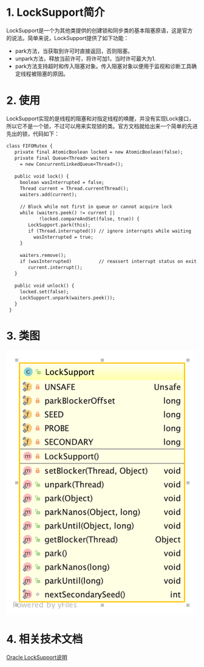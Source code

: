 # 1. LockSupport简介
LockSupport是一个为其他类提供的创建锁和同步类的基本阻塞原语，这是官方的说法。简单来说，LockSupport提供了如下功能：
* park方法，当获取到许可时直接返回，否则阻塞。
* unpark方法，释放当前许可，将许可加1，当时许可最大为1.
* park方法支持超时和传入阻塞对象。传入阻塞对象以便用于监视和诊断工具确定线程被阻塞的原因。

# 2. 使用
LockSupport实现的是线程的阻塞和对指定线程的唤醒，并没有实现Lock接口，所以它不是一个锁，不过可以用来实现锁的类。官方文档就给出来一个简单的先进先出的锁，代码如下：
```
class FIFOMutex {
   private final AtomicBoolean locked = new AtomicBoolean(false);
   private final Queue<Thread> waiters
     = new ConcurrentLinkedQueue<Thread>();

   public void lock() {
     boolean wasInterrupted = false;
     Thread current = Thread.currentThread();
     waiters.add(current);

     // Block while not first in queue or cannot acquire lock
     while (waiters.peek() != current ||
            !locked.compareAndSet(false, true)) {
        LockSupport.park(this);
        if (Thread.interrupted()) // ignore interrupts while waiting
          wasInterrupted = true;
     }

     waiters.remove();
     if (wasInterrupted)          // reassert interrupt status on exit
        current.interrupt();
   }

   public void unlock() {
     locked.set(false);
     LockSupport.unpark(waiters.peek());
   }
 }
```

# 3. 类图
![LockSupport类图](../../../picture/LockSupport.png)

# 4. 相关技术文档
[Oracle LockSupport说明](https://docs.oracle.com/javase/7/docs/api/java/util/concurrent/locks/LockSupport.html)
